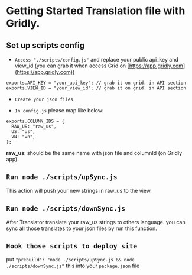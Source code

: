 # Getting Started Translation file with Gridly.

## Set up scripts config
* `Access "./scripts/config.js"` and replace your public api_key and view_id (you can grab it when access Grid on [https://app.gridly.com](https://app.gridly.com))

<pre><code>exports.API_KEY = "your_api_key"; // grab it on grid. in API section
exports.VIEW_ID = "your_view_id"; // grab it on grid. in API section
</code></pre>

* `Create your json files`

* `In config.js` please map like below: 

<pre><code>exports.COLUMN_IDS = {
  RAW_US: "raw_us",
  US: "us",
  VN: "vn",
};</code></pre>

**raw_us**: should be the same name with json file and columnId (on Gridly app).

## `Run node ./scripts/upSync.js`
This action will push your new strings in raw_us to the view. 

## `Run node ./scripts/downSync.js`
After Translator translate your raw_us strings to others language. you can sync all those translates to your json files by run this function. 


## `Hook those scripts to deploy site`
put
<code>"prebuild": "node ./scripts/upSync.js && node ./scripts/downSync.js"</code>
this into your `package.json` file

